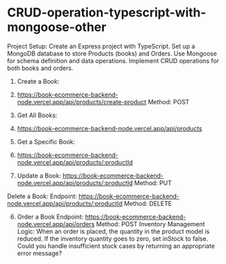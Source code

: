 # CRUD-operation-typescript-with-mongoose-other
Project Setup:
Create an Express project with TypeScript.
Set up a MongoDB database to store Products (books) and Orders.
Use Mongoose for schema definition and data operations.
Implement CRUD operations for both books and orders.

1. Create a Book:
2.  https://book-ecommerce-backend-node.vercel.app/api/products/create-product
Method: POST

2. Get All Books:
3.  https://book-ecommerce-backend-node.vercel.app/api/products

4.  Get a Specific Book:
5.  https://book-ecommerce-backend-node.vercel.app/api/products/:productId

6.  Update a Book:
    https://book-ecommerce-backend-node.vercel.app/api/products/:productId
    Method: PUT

Delete a Book:
Endpoint: https://book-ecommerce-backend-node.vercel.app/api/products/:productId
Method: DELETE


6. Order a Book
Endpoint: https://book-ecommerce-backend-node.vercel.app/api/orders
Method: POST
Inventory Management Logic:
When an order is placed, the quantity in the product model is reduced.
If the inventory quantity goes to zero, set inStock to false.
Could you handle insufficient stock cases by returning an appropriate error message?




